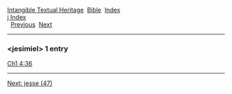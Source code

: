 [Intangible Textual Heritage](../../index)  [Bible](../index) 
[Index](index)   
[j Index](_j_)  
  [Previous](c06224)  [Next](c06226) 

------------------------------------------------------------------------

### &lt;jesimiel&gt; 1 entry

[Ch1 4:36](../kjv/ch1004.htm#036)  

------------------------------------------------------------------------

[Next: jesse (47)](c06226)
